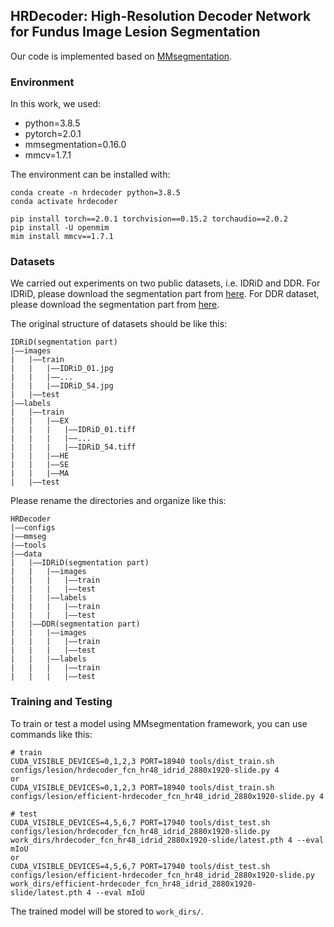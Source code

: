 ## HRDecoder: High-Resolution Decoder Network for Fundus Image Lesion Segmentation

Our code is implemented based on [MMsegmentation](https://github.com/open-mmlab/mmsegmentation).

### Environment

In this work, we used:
- python=3.8.5
- pytorch=2.0.1
- mmsegmentation=0.16.0
- mmcv=1.7.1

The environment can be installed with:
```
conda create -n hrdecoder python=3.8.5
conda activate hrdecoder

pip install torch==2.0.1 torchvision==0.15.2 torchaudio==2.0.2
pip install -U openmim
mim install mmcv==1.7.1
```

### Datasets
We carried out experiments on two public datasets, i.e. IDRiD and DDR. For IDRiD, please download the segmentation part from [here](https://ieee-dataport.s3.amazonaws.com/open/3754/A.%20Segmentation.zip?response-content-disposition=attachment%3B%20filename%3D%22A.%20Segmentation.zip%22&X-Amz-Algorithm=AWS4-HMAC-SHA256&X-Amz-Credential=AKIAJOHYI4KJCE6Q7MIQ%2F20240315%2Fus-east-1%2Fs3%2Faws4_request&X-Amz-Date=20240315T053048Z&X-Amz-SignedHeaders=Host&X-Amz-Expires=86400&X-Amz-Signature=de00f49e9a770569b25982825c74f0b74a69e40fb965de881a8efca993f5b71f). For DDR dataset, please download the segmentation part from [here](https://drive.google.com/drive/folders/1z6tSFmxW_aNayUqVxx6h6bY4kwGzUTEC).

The original structure of datasets should be like this:
```
IDRiD(segmentation part)
|——images
|	|——train
|	|	|——IDRiD_01.jpg
|	|	|——...
|	|	|——IDRiD_54.jpg
|	|——test
|——labels
|	|——train
|	|	|——EX
|	|	|	|——IDRiD_01.tiff
|	|	|	|——...
|	|	|	|——IDRiD_54.tiff
|	|	|——HE
|	|	|——SE
|	|	|——MA
|	|——test
```

Please rename the directories and organize like this:
```
HRDecoder
|——configs
|——mmseg
|——tools
|——data
|	|——IDRiD(segmentation part)
|	|	|——images
|	|	|	|——train
|	|	|	|——test
|	|	|——labels
|	|	|	|——train
|	|	|	|——test
|	|——DDR(segmentation part)
|	|	|——images
|	|	|	|——train
|	|	|	|——test
|	|	|——labels
|	|	|	|——train
|	|	|	|——test
```

### Training and Testing

To train or test a model using MMsegmentation framework, you can use commands like this:
```
# train
CUDA_VISIBLE_DEVICES=0,1,2,3 PORT=18940 tools/dist_train.sh configs/lesion/hrdecoder_fcn_hr48_idrid_2880x1920-slide.py 4
or
CUDA_VISIBLE_DEVICES=0,1,2,3 PORT=18940 tools/dist_train.sh configs/lesion/efficient-hrdecoder_fcn_hr48_idrid_2880x1920-slide.py 4

# test
CUDA_VISIBLE_DEVICES=4,5,6,7 PORT=17940 tools/dist_test.sh configs/lesion/hrdecoder_fcn_hr48_idrid_2880x1920-slide.py work_dirs/hrdecoder_fcn_hr48_idrid_2880x1920-slide/latest.pth 4 --eval mIoU
or
CUDA_VISIBLE_DEVICES=4,5,6,7 PORT=17940 tools/dist_test.sh configs/lesion/efficient-hrdecoder_fcn_hr48_idrid_2880x1920-slide.py work_dirs/efficient-hrdecoder_fcn_hr48_idrid_2880x1920-slide/latest.pth 4 --eval mIoU
```

The trained model will be stored to `work_dirs/`.
